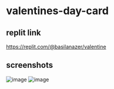 # valentines-day-card
## replit link 
https://replit.com/@basilanazer/valentine

## screenshots
![image](https://github.com/basilanazer/valentines-day-card/assets/119029240/eb14b481-e2bf-4959-90bb-40f02885ff73)
![image](https://github.com/basilanazer/valentines-day-card/assets/119029240/33c0b93f-4ca0-4f4c-aad3-935edca7b7c6)
